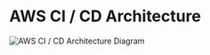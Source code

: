 # AWS CI / CD Architecture

![AWS CI / CD Architecture Diagram](https://github.com/user-attachments/assets/5fe1f071-e97d-4242-b382-183d29a70d8c)

